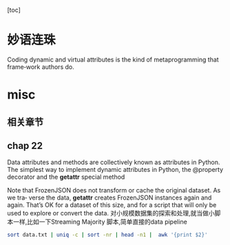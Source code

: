 [toc]
# 妙语连珠
Coding dynamic and virtual attributes is the kind of metaprogramming that frame‐work authors do.
# misc

## 相关章节



## chap 22
Data attributes and methods are collectively known as attributes in Python. 
The simplest way to implement dynamic attributes in Python, the @property decorator and the __getattr__ special method

Note that FrozenJSON does not transform or cache the original dataset. As we tra‐ verse the data, __getattr__ creates FrozenJSON instances again and again. That’s OK for a dataset of this size, and for a script that will only be used to explore or convert the data.
对小规模数据集的探索和处理,就当做小脚本一样,比如一下Streaming Majority 脚本,简单直接的data pipeline
```bash
sort data.txt | uniq -c | sort -nr | head -n1 |  awk '{print $2}'

```